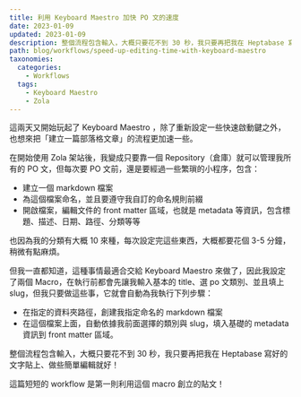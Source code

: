 ```yaml
---
title: 利用 Keyboard Maestro 加快 PO 文的速度
date: 2023-01-09
updated: 2023-01-09
description: 整個流程包含輸入，大概只要花不到 30 秒，我只要再把我在 Heptabase 寫好的文字貼上、做些簡單編輯就好
path: blog/workflows/speed-up-editing-time-with-keyboard-maestro
taxonomies:
  categories: 
    - Workflows
  tags: 
    - Keyboard Maestro
    - Zola
---
```


這兩天又開始玩起了 Keyboard Maestro ，除了重新設定一些快速啟動鍵之外，也想來把「建立一篇部落格文章」的流程更加速一些。

在開始使用 Zola 架站後，我變成只要靠一個 Repository（倉庫）就可以管理我所有的 PO 文，但每次要 PO 文前，還是要經過一些繁瑣的小程序，包含：

- 建立一個 markdown 檔案
- 為這個檔案命名，並且要遵守我自訂的命名規則前綴
- 開啟檔案，編輯文件的 front matter 區域，也就是 metadata 等資訊，包含標題、描述、日期、路徑、分類等等

也因為我的分類有大概 10 來種，每次設定完這些東西，大概都要花個 3-5 分鐘，稍微有點麻煩。

但我一直都知道，這種事情最適合交給 Keyboard Maestro 來做了，因此我設定了兩個 Macro，在執行前都會先讓我輸入基本的 title、選 po 文類別、並且填上 slug，但我只要做這些事，它就會自動為我執行下列步驟：

- 在指定的資料夾路徑，創建我指定命名的 markdown 檔案
- 在這個檔案上面，自動依據我前面選擇的類別與 slug，填入基礎的 metadata 資訊到 front matter 區域。

整個流程包含輸入，大概只要花不到 30 秒，我只要再把我在 Heptabase 寫好的文字貼上、做些簡單編輯就好！

這篇短短的 workflow 是第一則利用這個 macro 創立的貼文！
